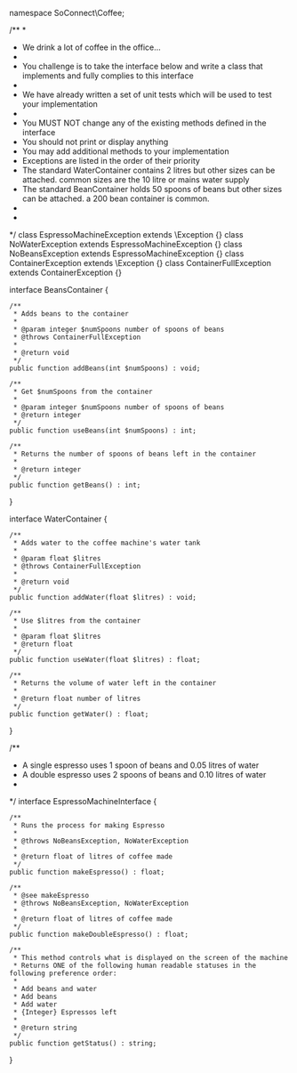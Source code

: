 namespace SoConnect\Coffee;

/**
 *
 * We drink a lot of coffee in the office...
 *
 * You challenge is to take the interface below and write a class that implements and fully complies to this interface
 *
 * We have already written a set of unit tests which will be used to test your implementation
 *
 * You MUST NOT change any of the existing methods defined in the interface
 * You should not print or display anything
 * You may add additional methods to your implementation
 * Exceptions are listed in the order of their priority
 * The standard WaterContainer contains 2 litres but other sizes can be attached. common sizes are the 10 litre or mains water supply
 * The standard BeanContainer holds 50 spoons of beans but other sizes can be attached.  a 200  bean container is common.
 *
 *
 */
class EspressoMachineException extends \Exception {}
class NoWaterException extends EspressoMachineException {}
class NoBeansException extends EspressoMachineException {}
class ContainerException extends \Exception {}
class ContainerFullException extends ContainerException {}

interface BeansContainer
{

    /**
     * Adds beans to the container
     *
     * @param integer $numSpoons number of spoons of beans
     * @throws ContainerFullException
     *
     * @return void
     */
    public function addBeans(int $numSpoons) : void;

    /**
     * Get $numSpoons from the container
     *
     * @param integer $numSpoons number of spoons of beans
     * @return integer
     */
    public function useBeans(int $numSpoons) : int;

    /**
     * Returns the number of spoons of beans left in the container
     *
     * @return integer
     */
    public function getBeans() : int;
}

interface WaterContainer
{

    /**
     * Adds water to the coffee machine's water tank
     *
     * @param float $litres
     * @throws ContainerFullException
     *
     * @return void
     */
    public function addWater(float $litres) : void;

    /**
     * Use $litres from the container
     *
     * @param float $litres
     * @return float
     */
    public function useWater(float $litres) : float;

    /**
     * Returns the volume of water left in the container
     *
     * @return float number of litres
     */
    public function getWater() : float;
}

/**
 * A single espresso uses 1 spoon of beans and 0.05 litres of water
 * A double espresso uses 2 spoons of beans and 0.10 litres of water
 *
 */
interface EspressoMachineInterface
{

    /**
     * Runs the process for making Espresso
     *
     * @throws NoBeansException, NoWaterException
     *
     * @return float of litres of coffee made
     */
    public function makeEspresso() : float;

    /**
     * @see makeEspresso
     * @throws NoBeansException, NoWaterException
     *
     * @return float of litres of coffee made
     */
    public function makeDoubleEspresso() : float;

    /**
     * This method controls what is displayed on the screen of the machine
     * Returns ONE of the following human readable statuses in the following preference order:
     *
     * Add beans and water
     * Add beans
     * Add water
     * {Integer} Espressos left
     *
     * @return string
     */
    public function getStatus() : string;

}